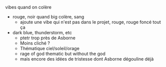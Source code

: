 vibes quand on colère
- rouge, noir quand big colère, sang
	- ajoute une vibe qui n'est pas dans le projet, rouge, rouge foncé tout ça
- dark blue, thunderstorm, etc
	- ptetr trop près de Asborne
	- Moins cliché ?
	- Thématique ciel/soleil/orage
	- rage of god thematic but without the god
	- mais encore des idées de tristesse dont Asborne dégouline déjà